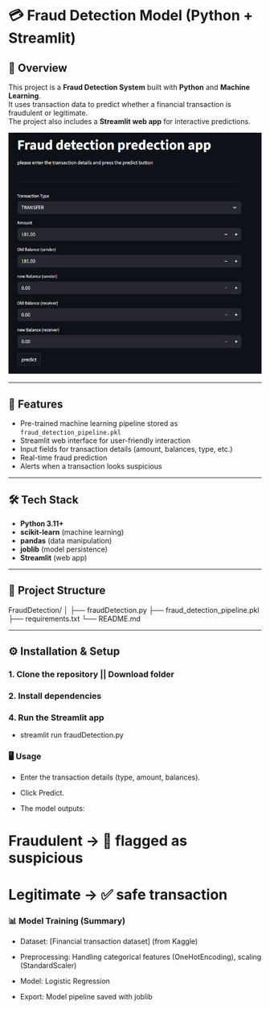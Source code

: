 # 💳 Fraud Detection Model (Python + Streamlit)

## 📌 Overview
This project is a **Fraud Detection System** built with **Python** and **Machine Learning**.  
It uses transaction data to predict whether a financial transaction is fraudulent or legitimate.  
The project also includes a **Streamlit web app** for interactive predictions.

<p align="center">
  <img src="image.png" alt="Fraud Detection App" width="600"/>
</p>

---

## 🚀 Features
- Pre-trained machine learning pipeline stored as `fraud_detection_pipeline.pkl`
- Streamlit web interface for user-friendly interaction
- Input fields for transaction details (amount, balances, type, etc.)
- Real-time fraud prediction
- Alerts when a transaction looks suspicious

---

## 🛠️ Tech Stack
- **Python 3.11+**
- **scikit-learn** (machine learning)
- **pandas** (data manipulation)
- **joblib** (model persistence)
- **Streamlit** (web app)

---

## 📂 Project Structure
FraudDetection/
│
├── fraudDetection.py
├── fraud_detection_pipeline.pkl 
├── requirements.txt 
└── README.md


---

## ⚙️ Installation & Setup

### 1. Clone the repository || Download folder
### 2. Install dependencies
### 4. Run the Streamlit app
- streamlit run fraudDetection.py

### 🖥️ Usage

- Enter the transaction details (type, amount, balances).

- Click Predict.

- The model outputs:

# Fraudulent → 🚨 flagged as suspicious

# Legitimate → ✅ safe transaction

### 📊 Model Training (Summary)

- Dataset: [Financial transaction dataset] (from Kaggle)

- Preprocessing: Handling categorical features (OneHotEncoding), scaling (StandardScaler)

- Model: Logistic Regression

- Export: Model pipeline saved with joblib
